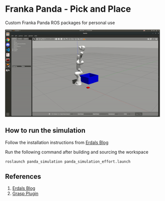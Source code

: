 # Franka Panda - Pick and Place
Custom Franka Panda ROS packages for personal use

![alt text](./data/pick&place.gif "Pick and Place")

## How to run the simulation

Follow the installation instructions from [Erdals Blog](https://erdalpekel.de/?p=55 "Erdals Blog")

Run the following command after building and sourcing the workspace
```
roslaunch panda_simulation panda_simulation_effort.launch
```
## References

1. [Erdals Blog](https://erdalpekel.de/?p=55 "Erdals Blog")
2. [Grasp Plugin](https://github.com/JenniferBuehler/gazebo-pkgs "Grasp Plugin")
